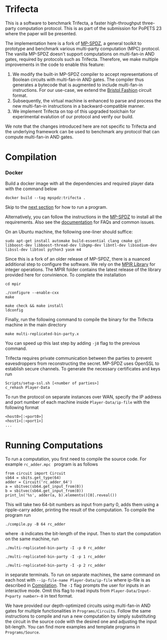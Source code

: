 # Trifecta

This is a software to benchmark Trifecta, a faster high-throughput three-party computation protocol. This is as part of the submission for PoPETS 23 where the paper will be presented. 

The implementation here is a fork of [MP-SPDZ](https://github.com/data61/MP-SPDZ/tree/master), a general toolkit to prototype and benchmark various multi-party computation (MPC) protocol. The vanilla MP-SPDZ doesn't support computations on multi-fan-in AND gates, required by protocols such as Trifecta. Therefore, we make multiple improvements in the code to enable this feature:

1. We modify the built-in MP-SPDZ compiler to accept representations of Boolean circuits with multi-fan-in AND gates. The compiler thus generates a bytecode that is augmented to  include multi-fan-in instructions. For our use-case, we extend the [Bristol Fashion](https://homes.esat.kuleuven.be/~nsmart/MPC/) circuit format.
2. Subsequently, the virtual machine is enhanced to parse and process the new multi-fan-in instructions in a backward-compatible manner. 
3. We implement Trifecta on top of this upgraded toolchain for experimental evalution of our protocol and verify our build. 

We note that the changes introduced here are not specific to Trifecta and the underlying framework can be used to benchmark any protocol that can compute multi-fan-in AND gates.

# <a name="compilation"></a> Compilation 

### Docker

Build a docker image with all the dependencies and required player data with the command below

```
docker build --tag mpspdz:trifecta .
```

Skip to the [next section](#computation) for how to run a program.

Alternatively, you can follow the instructions in the [MP-SPDZ](https://github.com/data61/MP-SPDZ/tree/master) to install all the requirements. Also see the [documentation](https://mp-spdz.readthedocs.io/en/latest/index.html) for FAQs and common issues. 

On an Ubuntu machine, the following one-liner should suffice:

```
sudo apt-get install automake build-essential clang cmake git libboost-dev libboost-thread-dev libgmp-dev libntl-dev libsodium-dev libssl-dev libtool python3 yasm m4
```

Since this is a fork of an older release of MP-SPDZ, there is a nuanced additional step to configure the software. We rely on the [MPIR Library](https://github.com/wbhart/mpir) for integer operations. The MPIR folder contains the latest release of the library provided here for convinience. To complete the installation 

```
cd mpir

./configure --enable-cxx 
make

make check && make install
ldconfig
```

Finally, run the following command to compile the binary for the Trifecta machine in the main directory

```
make multi-replicated-bin-party.x
```

You can speed up this last step by adding ``` -j8 ``` flag to the previous command. 

Trifecta requires private communication between the parties to prevent eavesdroppers from reconstructing the secret. MP-SPDZ uses OpenSSL to establish secure channels. To generate the necessary certificates and keys run

```
Scripts/setup-ssl.sh [<number of parties>]
c_rehash Player-Data
```
To run the protocol on separate instances over WAN, specify the IP address and port number of each machine inside ```Player-Data/ip-file``` with the following format

```
<host0>[:<port0>]
<host1>[:<port1>]
...
```

# <a name="computation"></a> Running Computations

To run a computation, you first need to compile the source code. For example ```rc_adder.mpc ``` program is as follows

```
from circuit import Circuit
sb64 = sbits.get_type(64)
adder = Circuit('rc_adder_64')
a = sbitvec(sb64.get_input_from(0))
b = sbitvec(sb64.get_input_from(0))
print_ln('%s', adder(a, b).elements()[0].reveal())
```

This will take two 64-bit numbers as input from party 0, adds them using a ripple-carry adder, printing the result of the computation. To compile the program run

```
./compile.py -B 64 rc_adder
```

where ``` -B ``` indicates the bit-length of the input. Then to start the computation on the same machine, run

``` 
./multi-replicated-bin-party -I -p 0 rc_adder
```

``` 
./multi-replicated-bin-party -I -p 1 rc_adder
```

``` 
./multi-replicated-bin-party -I -p 2 rc_adder
```

in separate terminals. To run on separate machines,  the same command on each host with ``` --ip-file-name Player-Data/ip-file ``` where ip-file is as described in [Compilation](#compilation). The ```-I``` flag prompts the user for inputs in an interactive mode. Omit this flag to read inputs from ``` Player-Data/Input-P<party number>-0 ``` in text format. 

We have provided our depth-optimized circuits using multi-fan-in AND gates for multiple functionalities in ``` Programs/Circuits ```. Follow the same instructions to compile and run a new computation by simply substituting the circuit in the source code with the desired one and adjusting the input bit-length. You can find more examples and template programs in ``` Programs/Source ```. 

